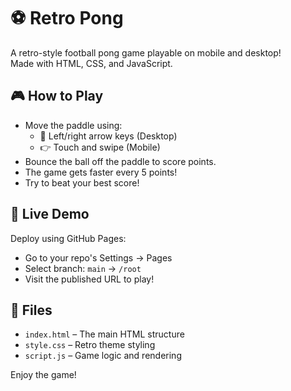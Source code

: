 # ⚽ Retro Pong

A retro-style football pong game playable on mobile and desktop!  
Made with HTML, CSS, and JavaScript.

## 🎮 How to Play
- Move the paddle using:
  - 🔼 Left/right arrow keys (Desktop)
  - 👉 Touch and swipe (Mobile)
- Bounce the ball off the paddle to score points.
- The game gets faster every 5 points!
- Try to beat your best score!

## 🚀 Live Demo
Deploy using GitHub Pages:
- Go to your repo's Settings → Pages
- Select branch: `main` → `/root`
- Visit the published URL to play!

## 📁 Files
- `index.html` – The main HTML structure
- `style.css` – Retro theme styling
- `script.js` – Game logic and rendering

Enjoy the game!
